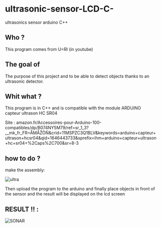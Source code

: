 # ultrasonic-sensor-LCD-C-
ultrasonics sensor arduino C++

Who ?
-------------------------

This program comes from U=RI (in youtube)

The goal of 
-------------------------

The purpose of this project and to be able to detect objects thanks to an ultrasonic detector.

Whit what ?
--------------------------

This program is in C++ and is compatible with the module 
ARDUINO capteur ultrason HC SR04 

Site : amazon.fr/Accessoires-pour-Arduino-100-compatibles/dp/B074NY5M79/ref=sr_1_3?__mk_fr_FR=ÅMÅŽÕÑ&crid=11MSPZC3Q1BLV&keywords=arduino+capteur+ultrason+hcsr04&qid=1646443733&sprefix=ihm+arduino+capteur+ultrason+hc+sr04+%2Caps%2C700&sr=8-3


how to do ?
------------------------

make the assembly: 

![ultra](https://user-images.githubusercontent.com/93336837/156865335-c0bafc35-1ecb-4333-8be4-66de59c112e0.jpg)

Then upload the program to the arduino and finally place objects in front of the sensor and the result will be displayed on the lcd screen

RESULT !! :
------------------------

![SONAR](https://user-images.githubusercontent.com/93336837/156865369-84ee797a-c3db-4fe9-adff-99b95c464786.jpg)
